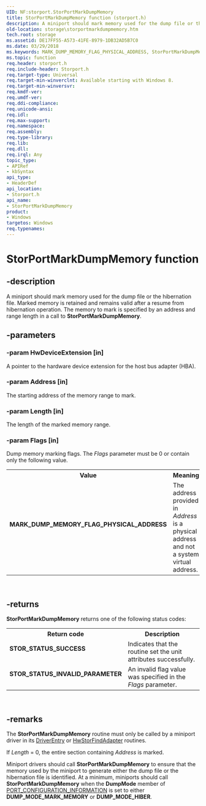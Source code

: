 ```yaml
---
UID: NF:storport.StorPortMarkDumpMemory
title: StorPortMarkDumpMemory function (storport.h)
description: A miniport should mark memory used for the dump file or the hibernation file.
old-location: storage\storportmarkdumpmemory.htm
tech.root: storage
ms.assetid: DE17FF55-A573-41FE-8979-1DB32AD5B7C0
ms.date: 03/29/2018
ms.keywords: MARK_DUMP_MEMORY_FLAG_PHYSICAL_ADDRESS, StorPortMarkDumpMemory, StorPortMarkDumpMemory routine [Storage Devices], storage.storportmarkdumpmemory, storport/StorPortMarkDumpMemory
ms.topic: function
req.header: storport.h
req.include-header: Storport.h
req.target-type: Universal
req.target-min-winverclnt: Available starting with Windows 8.
req.target-min-winversvr: 
req.kmdf-ver: 
req.umdf-ver: 
req.ddi-compliance: 
req.unicode-ansi: 
req.idl: 
req.max-support: 
req.namespace: 
req.assembly: 
req.type-library: 
req.lib: 
req.dll: 
req.irql: Any
topic_type:
- APIRef
- kbSyntax
api_type:
- HeaderDef
api_location:
- Storport.h
api_name:
- StorPortMarkDumpMemory
product:
- Windows
targetos: Windows
req.typenames: 
---
```


# StorPortMarkDumpMemory function


## -description


A miniport should mark  memory used for the dump file or the hibernation file. Marked memory is retained and remains valid after a resume from hibernation operation. The memory  to mark is specified by an address and range length in a call to <b>StorPortMarkDumpMemory</b>.


## -parameters




### -param HwDeviceExtension [in]

A pointer to the hardware device extension for the host bus adapter (HBA).


### -param Address [in]

The starting address of the memory range to mark.


### -param Length [in]

The length of the marked memory range.


### -param Flags [in]

Dump memory marking flags. The <i>Flags</i> parameter must be 0 or contain only the following value.

<table>
<tr>
<th>Value</th>
<th>Meaning</th>
</tr>
<tr>
<td width="40%"><a id="MARK_DUMP_MEMORY_FLAG_PHYSICAL_ADDRESS"></a><a id="mark_dump_memory_flag_physical_address"></a><dl>
<dt><b>MARK_DUMP_MEMORY_FLAG_PHYSICAL_ADDRESS</b></dt>
</dl>
</td>
<td width="60%">
The address provided in <i>Address</i> is a physical address and not a system virtual address.

</td>
</tr>
</table>
 


## -returns



<b>StorPortMarkDumpMemory</b> returns one of the following status codes:

<table>
<tr>
<th>Return code</th>
<th>Description</th>
</tr>
<tr>
<td width="40%">
<dl>
<dt><b>STOR_STATUS_SUCCESS</b></dt>
</dl>
</td>
<td width="60%">
Indicates that the routine set the unit attributes successfully.

</td>
</tr>
<tr>
<td width="40%">
<dl>
<dt><b>STOR_STATUS_INVALID_PARAMETER</b></dt>
</dl>
</td>
<td width="60%">
An invalid flag value was specified in the <i>Flags</i> parameter.

</td>
</tr>
</table>
 




## -remarks



The <b>StorPortMarkDumpMemory</b> routine must only be called by a miniport driver in its <a href="https://msdn.microsoft.com/library/windows/hardware/ff552644">DriverEntry</a> or <a href="https://msdn.microsoft.com/library/windows/hardware/ff557390">HwStorFindAdapter</a> routines.

If <i>Length</i> = 0, the entire section containing <i>Address</i> is marked.

Miniport drivers should call <b>StorPortMarkDumpMemory</b> to ensure that the memory used by the miniport to generate either the dump file or the hibernation file is identified. At a minimum, miniports should call <b>StorPortMarkDumpMemory</b> when the <b>DumpMode</b> member of <a href="https://msdn.microsoft.com/library/windows/hardware/ff567785">PORT_CONFIGURATION_INFORMATION</a> is set to either <b>DUMP_MODE_MARK_MEMORY</b> or <b>DUMP_MODE_HIBER</b>.




